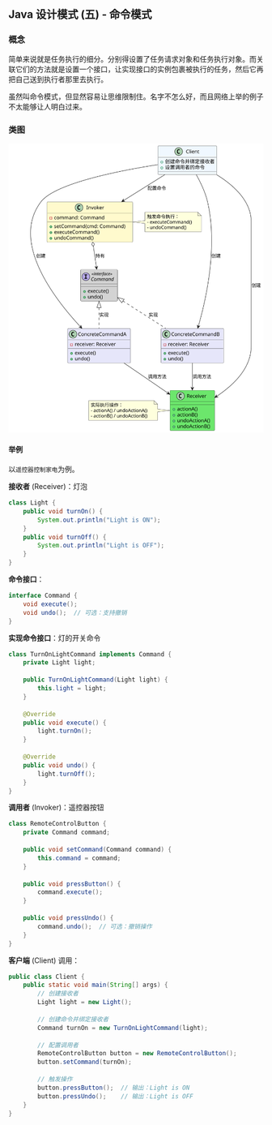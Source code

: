 ## Java 设计模式 (五) - 命令模式 
### 概念

简单来说就是任务执行的细分。分别得设置了任务请求对象和任务执行对象。而关联它们的方法就是设置一个接口，让实现接口的实例包裹被执行的任务，然后它再把自己送到执行者那里去执行。

虽然叫命令模式，但显然容易让思维限制住。名字不怎么好，而且网络上举的例子不太能够让人明白过来。

### 类图

![uml.svg](uml.svg)

#### 举例

以`遥控器控制家电`为例。

**接收者** (Receiver)：灯泡

``` java
class Light {
    public void turnOn() {
        System.out.println("Light is ON");
    }
    public void turnOff() {
        System.out.println("Light is OFF");
    }
}

```

**命令接口**：

``` java
interface Command {
    void execute();
    void undo();  // 可选：支持撤销
}
```

**实现命令接口**：灯的开关命令

``` java
class TurnOnLightCommand implements Command {
    private Light light;

    public TurnOnLightCommand(Light light) {
        this.light = light;
    }

    @Override
    public void execute() {
        light.turnOn();
    }

    @Override
    public void undo() {
        light.turnOff();
    }
}
```

**调用者** (Invoker)：遥控器按钮

``` java
class RemoteControlButton {
    private Command command;

    public void setCommand(Command command) {
        this.command = command;
    }

    public void pressButton() {
        command.execute();
    }

    public void pressUndo() {
        command.undo();  // 可选：撤销操作
    }
}
```

**客户端** (Client) 调用：

``` java
public class Client {
    public static void main(String[] args) {
        // 创建接收者
        Light light = new Light();
        
        // 创建命令并绑定接收者
        Command turnOn = new TurnOnLightCommand(light);
        
        // 配置调用者
        RemoteControlButton button = new RemoteControlButton();
        button.setCommand(turnOn);
        
        // 触发操作
        button.pressButton();  // 输出：Light is ON
        button.pressUndo();    // 输出：Light is OFF
    }
}
```
